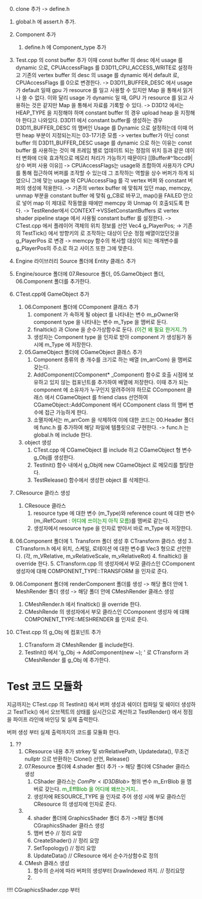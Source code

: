 0. clone 추가 -> define.h
0. global.h 에 assert.h 추가. 
2. Component 추가
	1.  define.h 에 Component_type 추가

3. Test.cpp 의 const buffer 추가
이때 const buffer 의 desc 에서 usage 를 dynamic 으로, CPUAccessFlags 를 D3D11_CPU_ACCESS_WRITE로 설정하고 기존의 vertex buffer 의 desc 의 usage 를 dynamic 에서 default 로, CPUAccessFlags 를 0으로 변경한다. 
->
	D3D11_BUFFER_DESC 에서 usage 가 default 일때 gpu 가 resource 를 일고 사용할 수 있지만 Map 을 통해서 읽거나 쓸 수 없다. 이와 달리 usage 가 dynamic 일 때, GPU 가 resource 를 읽고 사용하는 것은 같지만 Map 을 통해서 자료를 기록할 수 있다.
->
	D3D12 에서는 HEAP_TYPE 을 지정해야 하며 constant buffer 의 경우 upload heap 을 지정해야 한다고 나와있다. D3D11 에서 constant buffer를 생성하는 경우 D3D11_BUFFER_DESC 의 맴버인 Usage 를 Dynamic 으로 설정하는데 이때 어떤 heap 부분이 지정되는지는 03-17기준 모름
->
	vertex buffer가 아닌 const buffer 의 D3D11_BUFFER_DESC usage 를 dynamic 으로 하는 이유는 const buffer 를 사용하는 것이 매 프레임 별로 업데이트 되는 정점의 위치 등과 같은 데이터 변화에 더욱 효과적으로 메모리 처리가 가능하기 때문이다 [[Buffer#^1bccd9|상수 버퍼 사용 이유]]
->
	CPUAccessFlags는 usage와 조합하여 사용자가 CPU를 통해 접근하여 버퍼를 조작할 수 있는데 그 조작하는 역할을 상수 버퍼가 하게 되었으니 그에 맞는 usage 와 CPUAccessFlag 를 각 vertex 버퍼 와 constant 버퍼의 생성에 적용한다.
->
	기존의 vertex buffer 에 맞춰져 있던 map, memcpy, unmap 부분을 constant buffer 에 맞춰 g_CB로 바꾸고, map()을 FAILED 안으로 넣어 map 이 제대로 작동했을 때에만 memcpy 와 Unmap 이 호출되도록 한다.
->
	TestRender에서 CONTEXT->VSSetConstantBuffers 로 vertex shader pipeline stage 에서 사용될 constant buffer 를 설정한다.
->
	CTest.cpp 에서 플레이어 객체의 위치 정보를 선언 
	Vec4 g_PlayerPos;
	-> 기존의 TestTick() 에서 방향키의 로 조작하는 대상이 단순 정점 배열이었던것을 g_PlayerPos 로 변경
	-> memcpy 함수의 복사할 대상이 되는 매개변수를 g_PlayerPos의 주소로 하고 사이즈 또한 그에 맞춘다.

4. Engine 라이브러리 Source 폴더에 Entity 클래스 추가

5. Engine/source 폴더에 07.Resource 폴더, 05.GameObject 폴더, 06.Component 폴더를 추가한다.

6. CTest.cpp에 GameObject 추가
	1. 06.Component 폴더에 CComponent 클래스 추가
		1. component 가 속하게 될 object 를 나타내는 변수 m_pOwner와 component type 을 나타내는 변수 m_Type 을 맴버로 둔다.
		2. finaltick() 과 Clone 을 순수가상함수로 둔다. (<span style="color:green ">이건 왜 필요 한거지..?</span>)
		3. 생성자는 Component type 을 인자로 받아 component 가 생성됨가 동시에 m_Type 에 저장한다. 
	2. 05.GameObject 폴더에 CGameObject 클래스 추가
		1. Component 종류의 총 개수를 크기로 하는 배열 (m_arrCom) 을 맴버로 갖는다.
		2. AddComponent(CComponent* _Component) 함수로 호출 시점에 보유하고 있지 않는 컴포넌트를 추가하여 배열에 저장한다. 이때 추가 되는 component 에 소유자가 누구인지 알려주어야 하므로 CComponent 클래스 에서 CGameObject 를 friend class 선언하여 CGameObject::AddComponent 에서 CComponent class 의 맴버 변수에 접근 가능하게 한다.
		3. 소멸자에서는 m_arrCom 을 삭제하여 이에 대한 코드는 00.Header 폴더에 func.h 를 추가하여 해당 파일에 템플릿으로 구현한다. -> func.h 는 global.h 에 include 한다.
	3.  object 생성
		1. CTest.cpp 에 CGameObject 를 include 하고 CGameObject 형 변수g_Obj를 생성한다.
		2. TestInit() 함수 내에서 g_Obj에 new CGameObject 로 메모리를 할당한다.
		3. TestRelease() 함수에서 생성한 object 를 삭제한다.

7. CResource 클라스 생성
	1. CResouce 클라스
		1. resource type 에 대한 변수 (m_Type)와 reference count 에 대한 변수(m_iRefCount : <span style="color:green ">어디에 쓰이는지 아직 모름</span>)를 맴버로 같는다.
		2. 생성자에서 resource type 을 인자로 받아서 바로 m_Type 에 저장한다.

8. 06.Component 폴더에 1. Transform 폴더 생성 후 CTransform 클라스 생성
	3. CTransform.h 에서 위치, 스케일, 로테이션 에 대한 변수를 Vec3 형으로 선언한다. (각, m_VRelative, m_vRelativeScale, m_vRelativeRot)
	4. finaltick() 을 override 한다.
	5. CTransform.cpp 의 생성자에서 부모 클라스인 CComponent 생성자에 대해 COMPONENT_TYPE::TRANSFORM 을 인자로 준다.
9. 06.Component 폴더에 renderComponent 폴더를 생성 -> 해당 폴더 안에 1. MeshRender 폴더 생성 -> 해당 폴더 안에 CMeshRender 클래스 생성
	1. CMeshRender.h 에서 finaltick() 을 override 한다.
	2. CMeshRende 의 생성자에서 부모 클라스인 CComponent 생성자 에 대해 COMPONENT_TYPE::MESHRENDER 를 인자로 준다.

10. CTest.cpp 의 g_Obj 에 컴포넌트 추가 
	1. CTransform 과 CMeshRender 를 include한다.
	2. TestInit() 에서 'g_Obj -> AddComponent(new ~); ' 로 CTransform 과 CMeshRender 를 g_Obj 에 추가한다.

# Test 코드 모듈화

지금까지는 CTest.cpp 의 TestInit() 에서 버퍼 생성과 쉐이더 컴파일 및 쉐이더 생성하고 TestTick() 에서 오브젝트의 상태를 실시간으로 계산하고 TestRender() 에서 정점을 파이프 라인에 바인딩 및 실제 출력한다.

버퍼 생성 부터 실제 출력까지의 코드를 모듈화 한다.

1. ??
	1. CResource 내용 추가 strkey 및 strRelativePath, Updatedata(), 무조건 nullptr 으르 반환하는 Clone() 선언, Release()
	2. 07.Resource 폴더에 4.shader 폴더 추가 -> 해당 폴더에 CShader 클라스 생성
		1. CShader 클라스는 $ComPtr<ID3DBlob>$ 형의 변수 m_ErrBlob 을 맴버로 갖는다. <span style="color: green">m_EffBlob 을 어디에 왜쓰는거지..</span> 
		2. 생성자에 RESOURCE_TYPE 을 인자로 주어 생성 시에 부모 클라스인 CResource 의 생성자에 인자로 준다.
	3. 4. shader 폴더에 GraphicsShader 폴더 추가 ->해당 폴더에 CGraphicsShader 클라스 생성
		1. 맴버 변수 // 정리 요망
		2. CreateShader() // 정리 요망
		3. SetTopology() // 정리 요망
		4. UpdateData() // CResource 에서 순수가상함수로 정의
	4. CMesh 클래스 생성
		1. 함수의 순서에 따라 버퍼의 생성부터 DrawIndexed 까지. // 정리요망
		2. 


!!!! CGraphicsShader.cpp 부터


